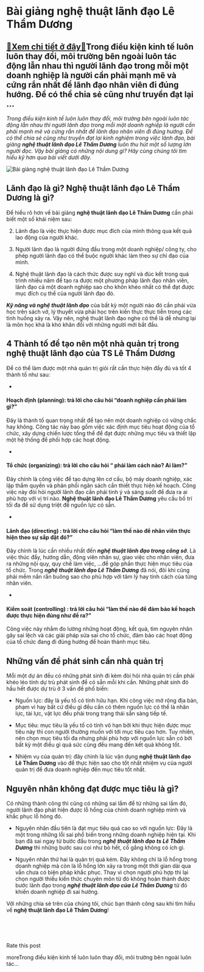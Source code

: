 Bài giảng nghệ thuật lãnh đạo Lê Thẩm Dương
===========================================

[:gift:Xem chi tiết ở đây:gift:](https://hddtvn.com/bai-giang-nghe-thuat-lanh-dao-le-tham-duong/)Trong điều kiện kinh tế luôn luôn thay đổi, môi trường bên ngoài luôn tác động lẫn nhau thì người lãnh đạo trong mỗi một doanh nghiệp là người cần phải mạnh mẽ và cứng rắn nhất để lãnh đạo nhân viên đi đúng hướng. Để có thể chia sẻ cũng như truyền đạt lại …
-----------------------------------------------------------------------------------------------------------------------------------------------------------------------------------------------------------------------------------------------------------------

*Trong điều kiện kinh tế luôn luôn thay đổi, môi trường bên ngoài luôn tác động lẫn nhau thì người lãnh đạo trong mỗi một doanh nghiệp là người cần phải mạnh mẽ và cứng rắn nhất để lãnh đạo nhân viên đi đúng hướng. Để có thể chia sẻ cũng như truyền đạt lại kinh nghiệm trong việc lãnh đạo, bài giảng* ***nghệ thuật lãnh đạo Lê Thẩm Dương*** *luôn thu hút một số lượng lớn người đọc. Vậy bài giảng có những nội dung gì? Hãy cùng chúng tôi tìm hiểu kỹ hơn qua bài viết dưới đây.*


![Bài giảng nghệ thuật lãnh đạo Lê Thẩm Dương](https://hddtvn.com/wp-content/uploads/2021/01/0655_34660006_2250333978311911_7247320346322272256_n.jpg "Bài giảng nghệ thuật lãnh đạo Lê Thẩm Dương")


Lãnh đạo là gì? Nghệ thuật lãnh đạo Lê Thẩm Dương là gì?
--------------------------------------------------------


Để hiểu rõ hơn về bài giảng **nghệ thuật lãnh đạo Lê Thẩm Dương** cần phải biết một số khái niệm sau:




2. Lãnh đạo là việc thực hiện được mục đích của mình thông qua kết quả lao động của người khác.

4. Người lãnh đạo là người đứng đầu trong một doanh nghiệp/ công ty, cho phép người lãnh đạo có thể buộc người khác làm theo sự chỉ đạo của mình.

6. Nghệ thuật lãnh đạo là cách thức được suy nghĩ và đúc kết trong quá trình nhiều năm để tạo ra được một phương pháp lãnh đạo nhân viên, lãnh đạo cả một doanh nghiệp sao cho khôn khéo nhất có thể đạt được mục đích cụ thể của người lãnh đạo đó.



***Kỹ năng và nghệ thuật lãnh đạo*** của bất kỳ một người nào đó cần phải vừa học trên sách vở, lý thuyết vừa phải học trên kiến thực thực tiễn trong các tình huống xảy ra. Vậy nên, nghệ thuật lãnh đạo nghe có thể là dễ nhưng lại là môn học khá là khó khăn đối với những người mới bắt đầu.


4 Thành tố để tạo nên một nhà quản trị trong nghệ thuật lãnh đạo của TS Lê Thẩm Dương
-------------------------------------------------------------------------------------


Để có thể làm được một nhà quản trị giỏi rất cần thực hiện đầy đủ và tốt 4 thành tố như sau:




* 
#### Hoạch định (planning): trả lời cho câu hỏi “doanh nghiệp cần phải làm gì?”






Đây là thành tố quan trọng nhất để tạo nên một doanh nghiệp có vững chắc hay không. Công tác này bao gồm việc xác định mục tiêu hoạt động của tổ chức, xây dựng chiến lược tổng thể để đạt được những mục tiêu và thiết lập một hệ thống để phối hợp các hoạt động.




* 
#### Tổ chức (organizing): trả lời cho câu hỏi “ phải làm cách nào? Ai làm?”






Đây chính là công việc để tạo dựng lên cơ cấu, bộ máy doanh nghiệp, xác lập thẩm quyền và phân phối ngân sách cần thiết thực hiện kế hoạch. Công việc này đòi hỏi người lãnh đạo cần phải tinh ý và sáng suốt để đưa ra ai phù hợp với vị trí nào. **Nghệ thuật lãnh đạo Lê Thẩm Dương** yêu cầu bố trí tối đa để sử dụng triệt để nguồn lực có sẵn.




* 
#### Lãnh đạo (directing) : trả lời cho câu hỏi “làm thế nào để nhân viên thực hiện theo sự sắp đặt đó?”






Đây chính là lúc cần nhiều nhất đến ***nghệ thuật lãnh đạo trong công sở***. Là việc thúc đẩy, hướng dẫn, động viên nhân sự, giao việc cho nhân viên, đưa ra những nội quy, quy chế làm việc, …để góp phần thực hiện mục tiêu của tổ chức. Trong ***nghệ thuật lãnh đạo Lê Thẩm Dương*** đã nói, đôi khi cũng phải mềm nắn rắn buông sao cho phù hợp với tâm lý hay tính cách của từng nhân viên.




* 
#### Kiểm soát (controlling) : trả lời câu hỏi “làm thế nào để đảm bảo kế hoạch được thực hiện đúng như đề ra?”






Công việc này nhằm đo lường những hoạt động, kết quả, tìm nguyên nhân gây sai lệch và các giải pháp sửa sai cho tổ chức, đảm bảo các hoạt động của tổ chức đang đi đúng hướng để hoàn thành mục tiêu.


Những vấn đề phát sinh cần nhà quản trị
---------------------------------------


Mỗi một dự án đều có những phát sinh đi kèm đòi hỏi nhà quản trị cần phải khéo léo tính dự trù phát sinh để có sẵn mỗi khi cần. Những phát sinh đó hầu hết được dự trù ở 3 vấn đề phổ biến:




* Nguồn lực: đây là yếu tố có tính hữu hạn. Khi công việc mở rộng địa bàn, phạm vi hay bất cứ điều gì đều cần có thêm nguồn lực có thể là nhân lực, tài lực, vật lực đều phải trong trạng thái sẵn sàng tiếp tế.

* Mục tiêu: mục tiêu là yếu tố có tính vô hạn bởi khi thực hiện được mục tiêu này thì con người thường muốn với tới mục tiêu cao hơn. Tuy nhiên, nên chọn mục tiêu tối đa nhưng phải phù hợp với nguồn lực sẵn có bởi bất kỳ một điều gì quá sức cũng đều mang đến kết quả không tốt.

* Nhiệm vụ của quản trị: đây chính là lúc vận dụng **nghệ thuật lãnh đạo Lê Thẩm Dương** vào để thực hiện sao cho tốt nhất nhiệm vụ của người quản trị để đưa doanh nghiệp đến mục tiêu tốt nhất.



Nguyên nhân không đạt được mục tiêu là gì?
------------------------------------------


Có những thành công thì cũng có những sai lầm để từ những sai lầm đó, người lãnh đạo phát hiện được lỗ hổng của chính doanh nghiệp mình và khắc phục lỗ hỏng đó.




* Nguyên nhân đầu tiên là đạt mục tiêu quá cao so với nguồn lực: Đây là một trong những lỗi sai phổ biến trong những doanh nghiệp hiện tại. Khi bạn đã sai ngay từ bước đầu trong ***nghệ thuật lãnh đạo ts Lê Thẩm Dương*** thì những bước sau coi như bỏ hết, cố gắng không có ích gì.

* Nguyên nhân thứ hai là quản trị quá kém. Đây không chỉ là lỗ hổng trong doanh nghiệp mà còn là lỗ hổng lớn xảy ra trong một thời gian dài qua vẫn chưa có biện pháp khắc phục. Thay vì chọn người phù hợp thì lại chọn người thiếu kiến thức chuyên môn từ đó không hoàn thành được bước lãnh đạo trong ***nghệ thuật lãnh đạo của Lê Thẩm Dương*** từ đó khiến doanh nghiệp đi sai hướng.



Với những chia sẻ trên của chúng tôi, chúc bạn thành công sau khi tìm hiểu về **nghệ thuật lãnh đạo Lê Thẩm Dương**!


 


 








































Rate this post


moreTrong điều kiện kinh tế luôn luôn thay đổi, môi trường bên ngoài luôn tác…

